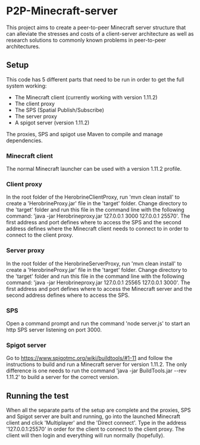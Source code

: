 # P2P-Minecraft-server #

This project aims to create a peer-to-peer Minecraft server structure that can alleviate the stresses and costs of a client-server architecture as well as research solutions to commonly known problems in peer-to-peer architectures.

## Setup ##

This code has 5 different parts that need to be run in order to get the full system working:
* The Minecraft client (currently working with version 1.11.2)
* The client proxy
* The SPS (Spatial Publish/Subscribe)
* The server proxy
* A spigot server (version 1.11.2)

The proxies, SPS and spigot use Maven to compile and manage dependencies.

### Minecraft client ###

The normal Minecraft launcher can be used with a version 1.11.2 profile.

### Client proxy ###

In the root folder of the HerobrineClientProxy, run 'mvn clean install' to create a 'HerobrineProxy.jar' file in the 'target' folder. Change directory to the 'target' folder and run this file in the command line with the following command: 'java -jar Herobrineproxy.jar 127.0.0.1 3000 127.0.0.1 25570'. The first address and port defines where to access the SPS and the second address defines where the Minecraft client needs to connect to in order to connect to the client proxy.

### Server proxy ###
In the root folder of the HerobrineServerProxy, run 'mvn clean install' to create a 'HerobrineProxy.jar' file in the 'target' folder. Change directory to the 'target' folder and run this file in the command line with the following command: 'java -jar Herobrineproxy.jar 127.0.0.1 25565 127.0.0.1 3000'. The first address and port defines where to access the Minecraft server and the second address defines where to access the SPS.

### SPS ###
Open a command prompt and run the command 'node server.js' to start an http SPS server listening on port 3000.

### Spigot server ###
Go to https://www.spigotmc.org/wiki/buildtools/#1-11 and follow the instructions to build and run a Minecraft server for version 1.11.2. The only difference is one needs to run the command 'java -jar BuildTools.jar --rev 1.11.2' to build a server for the correct version.

## Running the test ##
When all the separate parts of the setup are complete and the proxies, SPS and Spigot server are built and running, go into the launched Minecraft client and click 'Multiplayer' and the 'Direct connect'. Type in the address '127.0.0.1:25570' in order for the client to connect to the client proxy. The client will then login and everything will run normally (hopefully).
